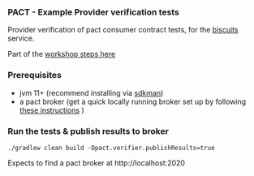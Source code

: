 ### PACT  - Example Provider verification tests

Provider verification of pact consumer contract tests, for the [biscuits](https://github.com/csbiggar/biscuits) service.

Part of the  [workshop steps here](https://github.com/csbiggar/pact-contract-testing-workshop)

### Prerequisites

* jvm 11+ (recommend installing via [sdkman](https://sdkman.io/))
* a pact broker (get a quick locally running broker set up by following [these instructions](https://github.com/pact-foundation/pact-broker-docker/blob/master/POSTGRESQL.md#running-postgresql-via-docker) )

### Run the tests & publish results to broker

    ./gradlew clean build -Dpact.verifier.publishResults=true

Expects to find a pact broker at http://localhost:2020
